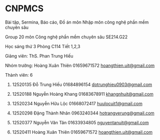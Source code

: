 # CNPMCS
Bài tập, Sermina, Báo cáo, Đồ án môn Nhập môn công nghệ phần mềm chuyên sâu

Group 20 môn Công nghệ phần mềm chuyên sâu SE214.G22

Học sáng thứ 3 Phòng C114 Tiết 1,2,3

Giảng viên: ThS. Phan Trung Hiếu 

Nhóm trưởng: Hoàng Xuân Thiên 01659671572 hoangthien.uit@gmail.com

Thành viên: 6

1. 12520135 Đỗ Trung Hiếu 01684896154 dotrunghieu0903@gmail.com

2. 12520188 Nguyễn Hoàng Khang 01683678911 khangnhuit@gmail.com

3. 12520234 Nguyễn Hữu Lộc 01668072417 huulocuit1@gmail.com

4. 12520298 Đặng Thành Nhân 0963240344 hotrangverung@gmail.com

5. 12520377 Nguyễn Văn Tân 01633934805 nguyentanuit@gmail.com

6. 12520411 Hoàng Xuân Thiên 01659671572 hoangthien.uit@gmail.com
